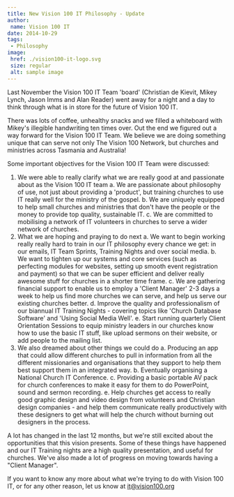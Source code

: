 ```yaml
---
title: New Vision 100 IT Philosophy - Update
author:
 name: Vision 100 IT
date: 2014-10-29
tags:
 - Philosophy
image:
 href: ./vision100-it-logo.svg
 size: regular
 alt: sample image
---
```


Last November the Vision 100 IT Team 'board' (Christian de Kievit, Mikey Lynch, Jason Imms and Alan Reader) went away for a night and a day to think through what is in store for the future of Vision 100 IT.

There was lots of coffee, unhealthy snacks and we filled a whiteboard with Mikey's illegible handwriting ten times over. Out the end we figured out a way forward for the Vision 100 IT Team. We believe we are doing something unique that can serve not only The Vision 100 Network, but churches and ministries across Tasmania and Australia!

Some important objectives for the Vision 100 IT Team were discussed:

1. We were able to really clarify what we are really good at and passionate about as the Vision 100 IT team
 a. We are passionate about philosophy of use, not just about providing a 'product', but training churches to use IT really well for the ministry of the gospel.
 b. We are uniquely equipped to help small churches and ministries that don't have the people or the money to provide top quality, sustainable IT.
 c. We are committed to mobilising a network of IT volunteers in churches to serve a wider network of churches.
2. What we are hoping and praying to do next
 a. We want to begin working really really hard to train in our IT philosophy every chance we get: in our emails, IT Team Sprints, Training Nights and over social media.
 b. We want to tighten up our systems and core services (such as perfecting modules for websites, setting up smooth event registration and payment) so that we can be super efficient and deliver really awesome stuff for churches in a shorter time frame.
 c. We are gathering financial support to enable us to employ a 'Client Manager' 2-3 days a week to help us find more churches we can serve, and help us serve our existing churches better.
 d. Improve the quality and professionalism of our biannual IT Training Nights - covering topics like 'Church Database Software' and 'Using Social Media Well'.
 e. Start running quarterly Client Orientation Sessions to equip ministry leaders in our churches know how to use the basic IT stuff, like upload sermons on their website, or add people to the mailing list.
3. We also dreamed about other things we could do
 a. Producing an app that could allow different churches to pull in information from all the different missionaries and organisations that they support to help them best support them in an integrated way.
 b. Eventually organising a National Church IT Conference.
 c. Providing a basic portable AV pack for church conferences to make it easy for them to do PowerPoint, sound and sermon recording.
 e. Help churches get access to really good graphic design and video design from volunteers and Christian design companies - and help them communicate really productively with these designers to get what will help the church without burning out designers in the process.

A lot has changed in the last 12 months, but we're still excited about the opportunities that this vision presents. Some of these things have happened and our IT Training nights are a high quality presentation, and useful for churches. We've also made a lot of progress on moving towards having a "Client Manager".

If you want to know any more about what we're trying to do with Vision 100 IT, or for any other reason, let us know at it@vision100.org
